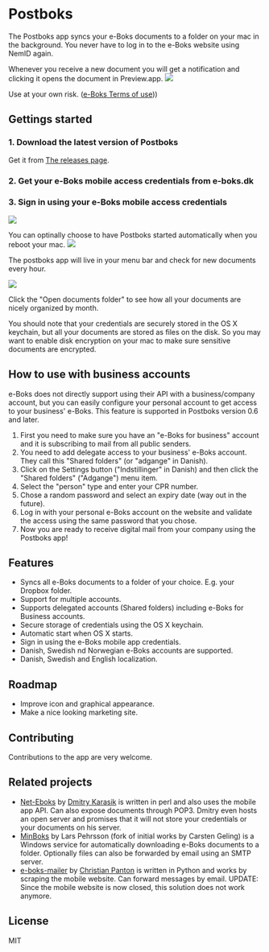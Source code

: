 # Postboks
The Postboks app syncs your e-Boks documents to a folder on your mac in the background. You never have to log in to the e-Boks website using NemID again.


Whenever you receive a new document you will get a notification and clicking it opens the document in Preview.app.
<img src="screenshots/new_document_notification.png" />

Use at your own risk. ([e-Boks Terms of use](http://www.e-boks.dk/signup_terms.aspx?type=enduser)))

## Gettings started

### 1. Download the latest version of Postboks
Get it from [The releases page](https://github.com/olegam/Postboks/releases/latest).


### 2. Get your e-Boks mobile access credentials from e-boks.dk

### 3. Sign in using your e-Boks mobile access credentials
<img src="screenshots/sign_in.png" />


You can optinally choose to have Postboks started automatically when you reboot your mac.
<img src="screenshots/settings_general.png" />

The postboks app will live in your menu bar and check for new documents every hour.

<img src="screenshots/menu_bar.png" />

Click the "Open documents folder" to see how all your documents are nicely organized by month.

You should note that your credentials are securely stored in the OS X keychain, but all your documents are stored as files on the disk. So you may want to enable disk encryption on your mac to make sure sensitive documents are encrypted.


## How to use with business accounts

e-Boks does not directly support using their API with a business/company account, but you can easily configure your personal account to get access to your business' e-Boks. This feature is supported in Postboks version 0.6 and later.

1. First you need to make sure you have an "e-Boks for business" account and it is subscribing to mail from all public senders.
1. You need to add delegate access to your business' e-Boks account. They call this "Shared folders" (or "adgange" in Danish).
1. Click on the Settings button ("Indstillinger" in Danish) and then click the "Shared folders" ("Adgange") menu item.
1. Select the "person" type and enter your CPR number.
1. Chose a random password and select an expiry date (way out in the future).
1. Log in with your personal e-Boks account on the website and validate the access using the same password that you chose.
1. Now you are ready to receive digital mail from your company using the Postboks app!

## Features

- Syncs all e-Boks documents to a folder of your choice. E.g. your Dropbox folder.
- Support for multiple accounts.
- Supports delegated accounts (Shared folders) including e-Boks for Business accounts.
- Secure storage of credentials using the OS X keychain.
- Automatic start when OS X starts.
- Sign in using the e-Boks mobile app credentials.
- Danish, Swedish nd Norwegian e-Boks accounts are supported.
- Danish, Swedish and English localization.

## Roadmap
- Improve icon and graphical appearance.
- Make a nice looking marketing site.

## Contributing

Contributions to the app are very welcome.

## Related projects

- [Net-Eboks](https://github.com/dk/Net-Eboks) by [Dmitry Karasik](https://twitter.com/dmitrykarasik) is written in perl and also uses the mobile app API. Can also expose documents through POP3. Dmitry even hosts an open server and promises that it will not store your credentials or your documents on his server.
- [MinBoks](https://github.com/larspehrsson/minboks) by Lars Pehrsson (fork of initial works by Carsten Geling) is a Windows service for automatically downloading e-Boks documents to a folder. Optionally files can also be forwarded by email using an SMTP server.
- [e-boks-mailer](https://github.com/christianpanton/eboks-mailer) by [Christian Panton](https://twitter.com/christianpanton) is written in Python and works by scraping the mobile website. Can forward messages by email. UPDATE: Since the mobile website is now closed, this solution does not work anymore.

## License
MIT
